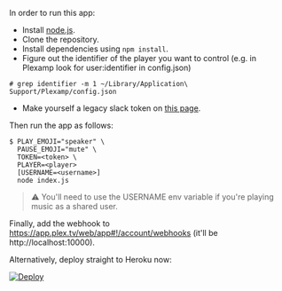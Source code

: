 In order to run this app:

- Install [node.js](https://nodejs.org/en/).
- Clone the repository.
- Install dependencies using `npm install`.
- Figure out the identifier of the player you want to control (e.g. in Plexamp look for user:identifier in config.json)
```
# grep identifier -m 1 ~/Library/Application\ Support/Plexamp/config.json
```
- Make yourself a legacy slack token on [this page](https://api.slack.com/custom-integrations/legacy-tokens).

Then run the app as follows:

```
$ PLAY_EMOJI="speaker" \
  PAUSE_EMOJI="mute" \
  TOKEN=<token> \
  PLAYER=<player>
  [USERNAME=<username>]
  node index.js
```

> ⚠️ You'll need to use the USERNAME env variable if you're playing music as a shared user.

Finally, add the webhook to https://app.plex.tv/web/app#!/account/webhooks (it'll be http://localhost:10000).

Alternatively, deploy straight to Heroku now:

[![Deploy](https://www.herokucdn.com/deploy/button.svg)](https://heroku.com/deploy)
